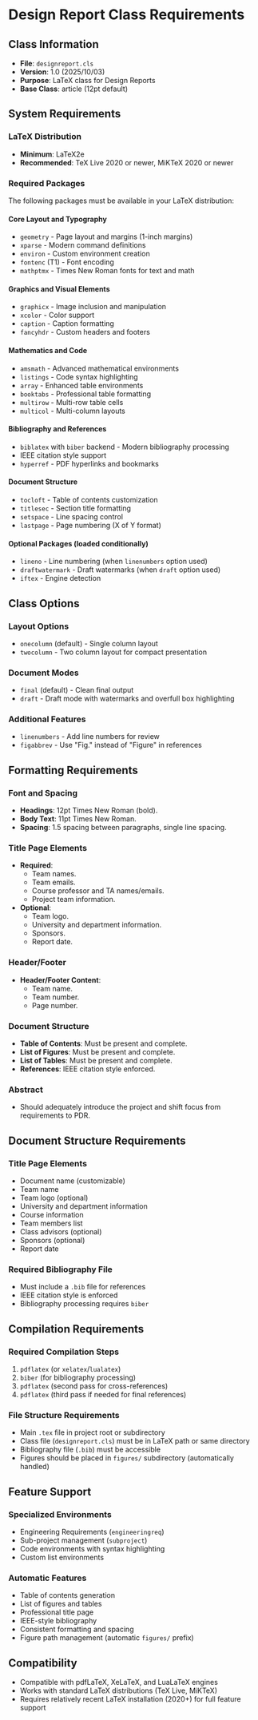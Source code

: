 # Design Report Class Requirements

## Class Information
- **File**: `designreport.cls`
- **Version**: 1.0 (2025/10/03)
- **Purpose**: LaTeX class for Design Reports
- **Base Class**: article (12pt default)

## System Requirements

### LaTeX Distribution
- **Minimum**: LaTeX2e
- **Recommended**: TeX Live 2020 or newer, MiKTeX 2020 or newer

### Required Packages
The following packages must be available in your LaTeX distribution:

#### Core Layout and Typography
- `geometry` - Page layout and margins (1-inch margins)
- `xparse` - Modern command definitions
- `environ` - Custom environment creation
- `fontenc` (T1) - Font encoding
- `mathptmx` - Times New Roman fonts for text and math

#### Graphics and Visual Elements
- `graphicx` - Image inclusion and manipulation
- `xcolor` - Color support
- `caption` - Caption formatting
- `fancyhdr` - Custom headers and footers

#### Mathematics and Code
- `amsmath` - Advanced mathematical environments
- `listings` - Code syntax highlighting
- `array` - Enhanced table environments
- `booktabs` - Professional table formatting
- `multirow` - Multi-row table cells
- `multicol` - Multi-column layouts

#### Bibliography and References
- `biblatex` with `biber` backend - Modern bibliography processing
- IEEE citation style support
- `hyperref` - PDF hyperlinks and bookmarks

#### Document Structure
- `tocloft` - Table of contents customization
- `titlesec` - Section title formatting
- `setspace` - Line spacing control
- `lastpage` - Page numbering (X of Y format)

#### Optional Packages (loaded conditionally)
- `lineno` - Line numbering (when `linenumbers` option used)
- `draftwatermark` - Draft watermarks (when `draft` option used)
- `iftex` - Engine detection

## Class Options

### Layout Options
- `onecolumn` (default) - Single column layout
- `twocolumn` - Two column layout for compact presentation

### Document Modes
- `final` (default) - Clean final output
- `draft` - Draft mode with watermarks and overfull box highlighting

### Additional Features
- `linenumbers` - Add line numbers for review
- `figabbrev` - Use "Fig." instead of "Figure" in references

## Formatting Requirements

### Font and Spacing
- **Headings**: 12pt Times New Roman (bold).
- **Body Text**: 11pt Times New Roman.
- **Spacing**: 1.5 spacing between paragraphs, single line spacing.

### Title Page Elements
- **Required**:
  - Team names.
  - Team emails.
  - Course professor and TA names/emails.
  - Project team information.
- **Optional**:
  - Team logo.
  - University and department information.
  - Sponsors.
  - Report date.

### Header/Footer
- **Header/Footer Content**:
  - Team name.
  - Team number.
  - Page number.

### Document Structure
- **Table of Contents**: Must be present and complete.
- **List of Figures**: Must be present and complete.
- **List of Tables**: Must be present and complete.
- **References**: IEEE citation style enforced.

### Abstract
- Should adequately introduce the project and shift focus from requirements to PDR.

## Document Structure Requirements

### Title Page Elements
- Document name (customizable)
- Team name
- Team logo (optional)
- University and department information
- Course information
- Team members list
- Class advisors (optional)
- Sponsors (optional)
- Report date

### Required Bibliography File
- Must include a `.bib` file for references
- IEEE citation style is enforced
- Bibliography processing requires `biber`

## Compilation Requirements

### Required Compilation Steps
1. `pdflatex` (or `xelatex`/`lualatex`)
2. `biber` (for bibliography processing)
3. `pdflatex` (second pass for cross-references)
4. `pdflatex` (third pass if needed for final references)

### File Structure Requirements
- Main `.tex` file in project root or subdirectory
- Class file (`designreport.cls`) must be in LaTeX path or same directory
- Bibliography file (`.bib`) must be accessible
- Figures should be placed in `figures/` subdirectory (automatically handled)

## Feature Support

### Specialized Environments
- Engineering Requirements (`engineeringreq`)
- Sub-project management (`subproject`)
- Code environments with syntax highlighting
- Custom list environments

### Automatic Features
- Table of contents generation
- List of figures and tables
- Professional title page
- IEEE-style bibliography
- Consistent formatting and spacing
- Figure path management (automatic `figures/` prefix)

## Compatibility
- Compatible with pdfLaTeX, XeLaTeX, and LuaLaTeX engines
- Works with standard LaTeX distributions (TeX Live, MiKTeX)
- Requires relatively recent LaTeX installation (2020+) for full feature support
